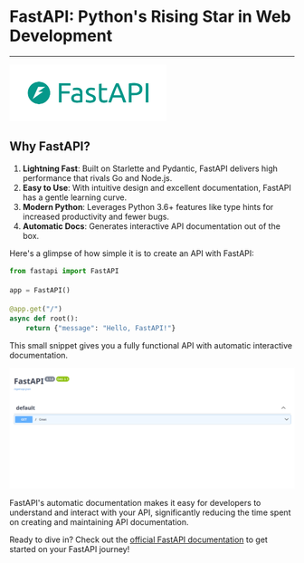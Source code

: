 # FastAPI: Python's Rising Star in Web Development

---

<img src="images/fastapi_logo.png" style="height: 100px">

## Why FastAPI?

1. **Lightning Fast**: Built on Starlette and Pydantic, FastAPI delivers high performance that rivals Go and Node.js.
2. **Easy to Use**: With intuitive design and excellent documentation, FastAPI has a gentle learning curve.
3. **Modern Python**: Leverages Python 3.6+ features like type hints for increased productivity and fewer bugs.
4. **Automatic Docs**: Generates interactive API documentation out of the box.

Here's a glimpse of how simple it is to create an API with FastAPI:

```python
from fastapi import FastAPI

app = FastAPI()

@app.get("/")
async def root():
    return {"message": "Hello, FastAPI!"}
```

This small snippet gives you a fully functional API with automatic interactive documentation.

![FastAPI Documentation](images/fastapi_docs.png)

FastAPI's automatic documentation makes it easy for developers to understand and interact with your API, significantly reducing the time spent on creating and maintaining API documentation.

Ready to dive in? Check out the [official FastAPI documentation](https://fastapi.tiangolo.com/) to get started on your FastAPI journey!